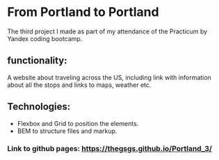 # From Portland to Portland
The third project I made as part of my attendance of the Practicum by Yandex coding bootcamp.

## functionality:
A website about traveling across the US, including link with information about all the stops and links to maps, weather etc.

## Technologies:

* Flexbox and Grid to position the elements.
* BEM to structure files and markup.

### Link to github pages: https://thegsgs.github.io/Portland_3/
